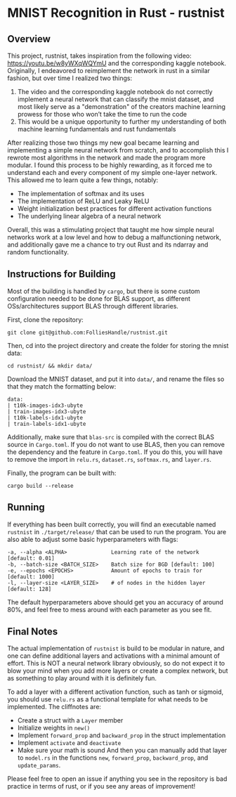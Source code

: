 # MNIST Recognition in Rust - rustnist
 
## Overview
This project, rustnist, takes inspiration from the following video: https://youtu.be/w8yWXqWQYmU and the corresponding kaggle notebook. Originally, I endeavored to reimplement the network in rust in a similar fashion, but over time I realized two things:
1. The video and the corresponding kaggle notebook do not correctly implement a neural network that can classify the mnist dataset, and most likely serve as a "demonstration" of the creators machine learning prowess for those who won’t take the time to run the code
2. This would be a unique opportunity to further my understanding of both machine learning fundamentals and rust fundamentals

After realizing those two things my new goal became learning and implementing a simple neural network from scratch, and to accomplish this I rewrote most algorithms in the network and made the program more modular. I found this process to be highly rewarding, as it forced me to understand each and every component of my simple one-layer network. This allowed me to learn quite a few things, notably:
- The implementation of softmax and its uses
- The implementation of ReLU and Leaky ReLU 
- Weight initialization best practices for different activation functions
- The underlying linear algebra of a neural network
 
Overall, this was a stimulating project that taught me how simple neural networks work at a low level and how to debug a malfunctioning network, and additionally gave me a chance to try out Rust and its ndarray and random functionality.
 
## Instructions for Building
Most of the building is handled by `cargo`, but there is some custom configuration needed to be done for BLAS support, as different OSs/architectures support BLAS through different libraries.
 
First, clone the repository:
 
```
git clone git@github.com:FolliesHandle/rustnist.git
```
 
Then, cd into the project directory and create the folder for storing the mnist data:
```
cd rustnist/ && mkdir data/
```
 
Download the MNIST dataset, and put it into `data/`, and rename the files so that they match the formatting below:
```
data:
| t10k-images-idx3-ubyte  
| train-images-idx3-ubyte
| t10k-labels-idx1-ubyte  
| train-labels-idx1-ubyte
```
 
Additionally, make sure that `blas-src` is compiled with the correct BLAS source in `Cargo.toml`. If you do not want to use BLAS, then you can remove the dependency and the feature in `Cargo.toml`. If you do this, you will have to remove the import in `relu.rs`, `dataset.rs`, `softmax.rs`, and `layer.rs`.
 
Finally, the program can be built with:
```
cargo build --release
```
 
## Running
If everything has been built correctly, you will find an executable named `rustnist` in `./target/release/` that can be used to run the program. You are also able to adjust some basic hyperparameters with flags:
```
-a, --alpha <ALPHA>              Learning rate of the network [default: 0.01]
-b, --batch-size <BATCH_SIZE>    Batch size for BGD [default: 100]
-e, --epochs <EPOCHS>            Amount of epochs to train for [default: 1000]
-l, --layer-size <LAYER_SIZE>    # of nodes in the hidden layer [default: 128]
```
The default hyperparameters above should get you an accuracy of around 80%, and feel free to mess around with each parameter as you see fit.
 
 
## Final Notes
The actual implementation of `rustnist` is build to be modular in nature, and one can define additional layers and activations with a minimal amount of effort. This is NOT a neural network library obviously, so do not expect it to blow your mind when you add more layers or create a complex network, but as something to play around with it is definitely fun.
 
To add a layer with a different activation function, such as tanh or sigmoid, you should use `relu.rs` as a functional template for what needs to be implemented. The cliffnotes are:
- Create a struct with a `Layer` member
- Initialize weights in `new()`
- Implement `forward_prop` and `backward_prop` in the struct implementation
- Implement `activate` and `deactivate`
- Make sure your math is sound
And then you can manually add that layer to `model.rs` in the functions `new`, `forward_prop`, `backward_prop`, and `update_params`.
 
Please feel free to open an issue if anything you see in the repository is bad practice in terms of rust, or if you see any areas of improvement!
